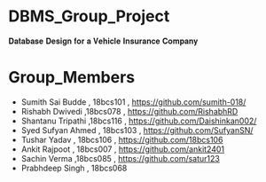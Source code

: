 # DBMS_Group_Project

𝐃𝐚𝐭𝐚𝐛𝐚𝐬𝐞 𝐃𝐞𝐬𝐢𝐠𝐧 𝐟𝐨𝐫 𝐚 𝐕𝐞𝐡𝐢𝐜𝐥𝐞 𝐈𝐧𝐬𝐮𝐫𝐚𝐧𝐜𝐞 𝐂𝐨𝐦𝐩𝐚𝐧𝐲

# Group_Members

* Sumith Sai Budde , 18bcs101 , https://github.com/sumith-018/
* Rishabh Dwivedi ,18bcs078 , https://github.com/RishabhRD
* Shantanu Tripathi ,18bcs116 , https://github.com/Daishinkan002/
* Syed Sufyan Ahmed , 18bcs103 , https://github.com/SufyanSN/
* Tushar Yadav , 18bcs106 , https://github.com/18bcs106
* Ankit Rajpoot , 18bcs007 , https://github.com/ankit2401
* Sachin Verma ,18bcs085 , https://github.com/satur123
* Prabhdeep Singh , 18bcs068
